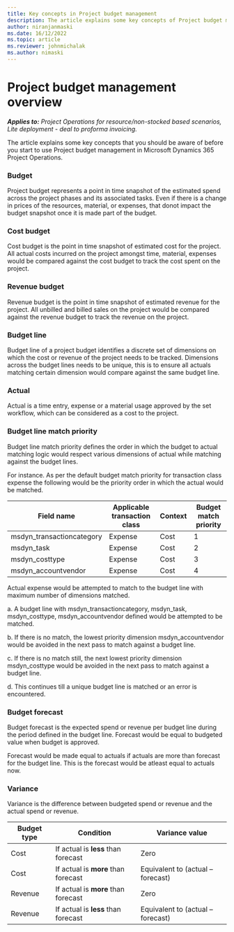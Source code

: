 ```yaml
---
title: Key concepts in Project budget management
description: The article explains some key concepts of Project budget management in Microsoft Dynamics 365 Project Operations.
author: niranjanmaski
ms.date: 16/12/2022
ms.topic: article
ms.reviewer: johnmichalak
ms.author: nimaski
---
```


# Project budget management overview

_**Applies to:** Project Operations for resource/non-stocked based scenarios, Lite deployment - deal to proforma invoicing._

The article explains some key concepts that you should be aware of before you start to use Project budget management in Microsoft Dynamics 365 Project Operations.

### Budget
Project budget represents a point in time snapshot of the estimated spend across the project phases and its associated tasks. Even if there is a change in prices of the resources, material, or expenses, that donot impact the budget snapshot once it is made part of the budget.

### Cost budget

Cost budget is the point in time snapshot of estimated cost for the project. All actual costs incurred on the project amongst time, material, expenses would be compared against the cost budget to track the cost spent on the project.

### Revenue budget

Revenue budget is the point in time snapshot of estimated revenue for the project. All unbilled and billed sales on the project would be compared against the revenue budget to track the revenue on the project.

### Budget line

Budget line of a project budget identifies a discrete set of dimensions on which the cost or revenue of the project needs to be tracked. Dimensions across the budget lines needs to be unique, this is to ensure all actuals matching certain dimension would compare against the same budget line.

### Actual

Actual is a time entry, expense or a material usage approved by the set workflow, which can be considered as a cost to the project.

### Budget line match priority

Budget line match priority defines the order in which the budget to actual matching logic would respect various dimensions of actual while matching against the budget lines. 

For instance. As per the default budget match priority for transaction class expense the following would be the priority order in which the actual would be matched.

| **Field name** | **Applicable transaction class** | **Context** | **Budget match priority** |
| --- | --- | --- | --- |
| msdyn_transactioncategory | Expense | Cost | 1 |
| msdyn_task | Expense | Cost | 2 |
| msdyn_costtype | Expense | Cost | 3 |
| msdyn_accountvendor | Expense | Cost | 4 |

Actual expense would be attempted to match to the budget line with maximum number of dimensions matched. 

  a. A budget line with msdyn_transactioncategory, msdyn_task, msdyn_costtype, msdyn_accountvendor defined would be attempted to be matched. 

  b. If there is no match, the lowest priority dimension msdyn_accountvendor would be avoided in the next pass to match against a budget line. 

  c. If there is no match still, the next lowest priority dimension msdyn_costtype would be avoided in the next pass to match against a budget line.

  d. This continues till a unique budget line is matched or an error is encountered.

### Budget forecast

Budget forecast is the expected spend or revenue per budget line during the period defined in the budget line. Forecast would be equal to budgeted value when budget is approved.

Forecast would be made equal to actuals if actuals are more than forecast for the budget line. This is the forecast would be atleast equal to actuals now.

### Variance

Variance is the difference between budgeted spend or revenue and the actual spend or revenue.

| **Budget type** | **Condition** | **Variance value** |
| --- | --- | --- |
| Cost | If actual is **less** than forecast | Zero |
| Cost | If actual is **more** than forecast | Equivalent to (actual – forecast) |
| Revenue | If actual is **more** than forecast |  Zero |
| Revenue | If actual is **less** than forecast | Equivalent to (actual – forecast) |

